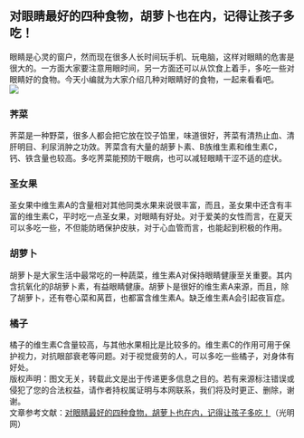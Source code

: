 ## 对眼睛最好的四种食物，胡萝卜也在内，记得让孩子多吃！  
眼睛是心灵的窗户，然而现在很多人长时间玩手机、玩电脑，这样对眼睛的危害是很大的。一方面大家要注意用眼时间，另一方面还可以从饮食上着手，多吃一些对眼睛好的食物。今天小编就为大家介绍几种对眼睛好的食物，一起来看看吧。  
![](http://cdncms.v-keep.cn/wp-content/uploads/2020/05/u3420947524369650132fm26gp0.jpg)  
### 荠菜   
荠菜是一种野菜，很多人都会把它放在饺子馅里，味道很好，荠菜有清热止血、清肝明目、利尿消肿之功效。荠菜含有大量的胡萝卜素、B族维生素和维生素C，钙、铁含量也较高。多吃荠菜能预防干眼病，也可以减轻眼睛干涩不适的症状。  
### 圣女果   
圣女果中维生素A的含量相对其他同类水果来说很丰富，而且，圣女果中还含有丰富的维生素C，平时吃一点圣女果，对眼睛有好处。对于爱美的女性而言，在夏天可以多吃一些，不但能防晒保护皮肤，对于心血管而言，也能起到积极的作用。  
### 胡萝卜  
 胡萝卜是大家生活中最常吃的一种蔬菜，维生素A对保持眼睛健康至关重要。其内含抗氧化的β胡萝卜素，有益眼睛健康。胡萝卜是很好的维生素A来源，而且，除了胡萝卜，还有卷心菜和莴苣，也都富含维生素A。缺乏维生素A会引起夜盲症。  
### 橘子  
 橘子的维生素C含量较高，与其他水果相比是比较多的。维生素C的作用可用于保护视力，对抗眼部衰老等问题。对于视觉疲劳的人，可以多吃一些橘子，对身体有好处。  
版权声明：图文无关，转载此文是出于传递更多信息之目的。若有来源标注错误或侵犯了您的合法权益，请作者持权属证明与本网联系，我们将及时更正、删除，谢谢。  
文章参考文献：<a href="https://m.gmw.cn/toutiao/2020-04/21/content_1301167155.htm?tt_group_id=6817999222692905479">对眼睛最好的四种食物，胡萝卜也在内，记得让孩子多吃！</a>（光明网）  
